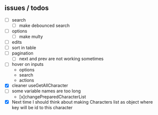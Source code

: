## issues / todos
- [ ] search
    - [ ] make debounced search
- [ ] options
    - [ ] make multy
- [ ] edits
- [ ] sort in table
- [ ] pagination
    - [ ] next and prev are not working sometimes
- [ ] hover on inputs
    - options
    - search
    - actions
- [x] cleaner useGetAllCharacter
- [ ] some variable names are too long
    - [x]changePreparedCharacterList
- [X] Next time I should think about making Characters list as object where key will be id to this character
